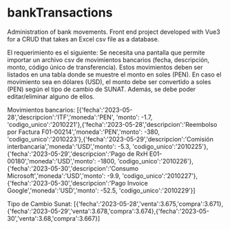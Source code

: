 # bankTransactions

Administration of bank movements. Front end project developed with Vue3 for a CRUD that takes an Excel csv file as a database.

El requerimiento es el siguiente: Se necesita una pantalla que permite importar un archivo csv de movimientos bancarios (fecha, descripción, monto, código único de transferencia). Estos movimientos deben ser listados en una tabla donde se muestre el monto en soles (PEN). En caso el movimiento sea en dólares (USD), el monto debe ser convertido a soles (PEN) según el tipo de cambio de SUNAT. Además, se debe poder editar/eliminar alguno de ellos.

Movimientos bancarios: [{'fecha':'2023-05-28','descripcion':'ITF','moneda':'PEN', 'monto': -1.7, 'codigo_unico':'2010221'},{'fecha':'2023-05-28','descripcion':'Reembolso por Factura F01-00214','moneda':'PEN','monto': -380, 'codigo_unico':'2010223'},{'fecha':'2023-05-29','descripcion':'Comisión interbancaria','moneda':'USD','monto': -5.3, 'codigo_unico':'2010225'},{'fecha':'2023-05-29','descripcion':'Pago de RxH E01-00180','moneda':'USD','monto': -1800, 'codigo_unico':'2010226'},{'fecha':'2023-05-30','descripcion':'Consumo Microsoft','moneda':'USD','monto': -9.9, 'codigo_unico':'2010227'},{'fecha':'2023-05-30','descripcion':'Pago Invoice Google','moneda':'USD','monto': -52.5, 'codigo_unico':'2010229'}]

Tipo de Cambio Sunat: [{'fecha':'2023-05-28','venta':3.675,'compra':3.671},{'fecha':'2023-05-29','venta':3.678,'compra':3.674},{'fecha':'2023-05-30','venta':3.68,'compra':3.667}]